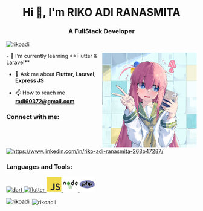 <h1 align="center">Hi 👋, I'm RIKO ADI RANASMITA</h1>
<h3 align="center">A FullStack Developer</h3>

<p align="left"> <img src="https://komarev.com/ghpvc/?username=rikoadii&label=Profile%20views&color=0e75b6&style=flat" alt="rikoadii" /> </p>
<img align="right" alt="Coding" width="250" height="250" src="93891269.png">
- 🌱 I’m currently learning **Flutter & Laravel**

- 💬 Ask me about **Flutter, Laravel, Express JS**

- 📫 How to reach me **radi60372@gmail.com**

<h3 align="left">Connect with me:</h3>
<p align="left">
<a href="https://linkedin.com/in/https://www.linkedin.com/in/riko-adi-ranasmita-268b47287/" target="blank"><img align="center" src="https://raw.githubusercontent.com/rahuldkjain/github-profile-readme-generator/master/src/images/icons/Social/linked-in-alt.svg" alt="https://www.linkedin.com/in/riko-adi-ranasmita-268b47287/" height="30" width="40" /></a>
</p>

<h3 align="left">Languages and Tools:</h3>
<p align="left"> <a href="https://dart.dev" target="_blank" rel="noreferrer"> <img src="https://www.vectorlogo.zone/logos/dartlang/dartlang-icon.svg" alt="dart" width="40" height="40"/> </a> <a href="https://flutter.dev" target="_blank" rel="noreferrer"> <img src="https://www.vectorlogo.zone/logos/flutterio/flutterio-icon.svg" alt="flutter" width="40" height="40"/> </a> <a href="https://developer.mozilla.org/en-US/docs/Web/JavaScript" target="_blank" rel="noreferrer"> <img src="https://raw.githubusercontent.com/devicons/devicon/master/icons/javascript/javascript-original.svg" alt="javascript" width="40" height="40"/> </a> <a href="https://nodejs.org" target="_blank" rel="noreferrer"> <img src="https://raw.githubusercontent.com/devicons/devicon/master/icons/nodejs/nodejs-original-wordmark.svg" alt="nodejs" width="40" height="40"/> </a> <a href="https://www.php.net" target="_blank" rel="noreferrer"> <img src="https://raw.githubusercontent.com/devicons/devicon/master/icons/php/php-original.svg" alt="php" width="40" height="40"/> </a> </p>

<p><img align="left" src="https://github-readme-stats.vercel.app/api/top-langs?username=rikoadii&show_icons=true&locale=en&layout=compact" alt="rikoadii" /></p>

<p>&nbsp;<img align="center" src="https://github-readme-stats.vercel.app/api?username=rikoadii&show_icons=true&locale=en" alt="rikoadii" /></p>
